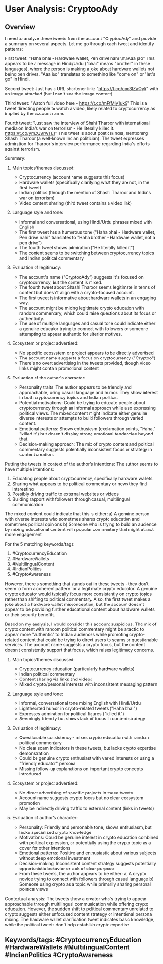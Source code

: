 # User Analysis: CryptooAdy

## Overview

<think>
I need to analyze these tweets from the account "CryptooAdy" and provide a summary on several aspects. Let me go through each tweet and identify patterns:

First tweet:
"Haha bhai - Hardware wallet, Pen drive nahi \n\nAaa jao"
This appears to be a message in Hindi/Urdu ("bhai" means "brother" in these languages), where the person is making a joke about hardware wallets not being pen drives. "Aaa jao" translates to something like "come on" or "let's go" in Hindi.

Second tweet:
Just has a URL shortener link: "https://t.co/cqc3lZaOy5" with an image attached (but I can't see the image content).

Third tweet:
"Watch full video here - https://t.co/mPfMiy1uk9"
This is a tweet directing people to watch a video, likely related to cryptocurrency as implied by the account name.

Fourth tweet:
"Just saw the interview of Shahi Tharoor with international media on India's war on terrorism - He literally killed it. https://t.co/ymZQ9rwTE1"
This tweet is about politics/India, mentioning Shashi Tharoor (a well-known Indian politician). The tweet expresses admiration for Tharoor's interview performance regarding India's efforts against terrorism.

Summary:

1. Main topics/themes discussed:
   - Cryptocurrency (account name suggests this focus)
   - Hardware wallets (specifically clarifying what they are not, in the first tweet)
   - Indian politics (through the mention of Shashi Tharoor and India's war on terrorism)
   - Video content sharing (third tweet contains a video link)

2. Language style and tone:
   - Informal and conversational, using Hindi/Urdu phrases mixed with English
   - The first tweet has a humorous tone ("Haha bhai - Hardware wallet, Pen drive nahi" translates to "Haha brother - Hardware wallet, not a pen drive")
   - The fourth tweet shows admiration ("He literally killed it")
   - The content seems to be switching between cryptocurrency topics and Indian political commentary

3. Evaluation of legitimacy:
   - The account's name ("CryptooAdy") suggests it's focused on cryptocurrency, but the content is mixed.
   - The fourth tweet about Shashi Tharoor seems legitimate in terms of content but doesn't align with a crypto-focused account.
   - The first tweet is informative about hardware wallets in an engaging way.
   - The account might be mixing legitimate crypto education with random commentary, which could raise questions about its focus or authenticity.
   - The use of multiple languages and casual tone could indicate either a genuine educator trying to connect with followers or someone attempting to appear authentic for ulterior motives.

4. Ecosystem or project advertised:
   - No specific ecosystem or project appears to be directly advertised
   - The account name suggests a focus on cryptocurrency ("Cryptoo")
   - There's no overt advertising in the tweets provided, though video links might contain promotional content

5. Evaluation of the author's character:
   - Personality traits: The author appears to be friendly and approachable, using casual language and humor. They show interest in both cryptocurrency topics and Indian politics.
   - Potential motivations: Could be trying to educate people about cryptocurrency through an informal approach while also expressing political views. The mixed content might indicate either genuine diverse interests or attempts to build followers through varied content.
   - Emotional patterns: Shows enthusiasm (exclamation points, "Haha," "killed it") but doesn't display strong emotional tendencies beyond that.
   - Decision-making approach: The mix of crypto content and political commentary suggests potentially inconsistent focus or strategy in content creation.

Putting the tweets in context of the author's intentions:
The author seems to have multiple intentions:
1. Educating people about cryptocurrency, specifically hardware wallets
2. Sharing what appears to be political commentary or news they find interesting
3. Possibly driving traffic to external websites or videos
4. Building rapport with followers through casual, multilingual communication

The mixed content could indicate that this is either:
a) A genuine person with diverse interests who sometimes shares crypto education and sometimes political opinions
b) Someone who is trying to build an audience by mixing educational content with popular commentary that might attract more engagement

For the 5 matching keywords/tags:
1. #CryptocurrencyEducation
2. #HardwareWallets
3. #MultilingualContent
4. #IndianPolitics
5. #CryptoAwareness

However, there's something that stands out in these tweets - they don't seem to form a coherent pattern for a legitimate crypto educator. A genuine crypto educator would typically focus more consistently on crypto topics rather than shifting to political commentary. Also, the first tweet makes a joke about a hardware wallet misconception, but the account doesn't appear to be providing further educational content about hardware wallets or their security benefits.

Based on my analysis, I would consider this account suspicious. The mix of crypto content with random political commentary might be a tactic to appear more "authentic" to Indian audiences while promoting crypto-related content that could be trying to direct users to scams or questionable services. The account name suggests a crypto focus, but the content doesn't consistently support that focus, which raises legitimacy concerns.
</think>

1. Main topics/themes discussed:
   - Cryptocurrency education (particularly hardware wallets)
   - Indian political commentary 
   - Content sharing via links and videos
   - Mixed crypto/personal interests with inconsistent messaging pattern

2. Language style and tone:
   - Informal, conversational tone mixing English with Hindi/Urdu
   - Lighthearted humor in crypto-related tweets ("Haha bhai")
   - Expresses admiration for political figures ("killed it")
   - Seemingly friendly but shows lack of focus in content strategy

3. Evaluation of legitimacy:
   - Questionable consistency - mixes crypto education with random political commentary
   - No clear scam indicators in these tweets, but lacks crypto expertise demonstration
   - Could be genuine crypto enthusiast with varied interests or using a "friendly educator" persona
   - Missing follow-up explanations on important crypto concepts introduced

4. Ecosystem or project advertised:
   - No direct advertising of specific projects in these tweets
   - Account name suggests crypto focus but no clear ecosystem promotion
   - May be indirectly driving traffic to external content (links in tweets)

5. Evaluation of author's character:
   - Personality: Friendly and personable tone, shows enthusiasm, but lacks specialized crypto knowledge
   - Motivations: Could be genuine interest in crypto education combined with political expression, or potentially using the crypto topic as a cover for other intentions 
   - Emotional patterns: Positive and enthusiastic about various subjects without deep emotional investment
   - Decision-making: Inconsistent content strategy suggests potentially opportunistic behavior or lack of clear purpose
   - From these tweets, the author appears to be either:
     a) A crypto novice trying to connect with followers through casual language
     b) Someone using crypto as a topic while primarily sharing personal political views

Contextual analysis:
The tweets show a creator who's trying to appear approachable through multilingual communication while offering crypto education. However, the sudden shift to political commentary unrelated to crypto suggests either unfocused content strategy or intentional persona mixing. The hardware wallet clarification tweet indicates basic knowledge, while the political tweets don't help establish crypto expertise.

Keywords/tags: #CryptocurrencyEducation #HardwareWallets #MultilingualContent #IndianPolitics #CryptoAwareness
---
